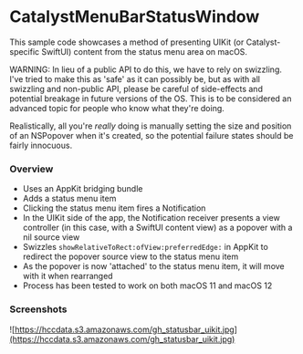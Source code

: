 #  CatalystMenuBarStatusWindow

This sample code showcases a method of presenting UIKit (or Catalyst-specific SwiftUI) content from the status menu area on macOS. 

WARNING: In lieu of a public API to do this, we have to rely on swizzling. I've tried to make this as 'safe' as it can possibly be, but as with all swizzling and non-public API, please be careful of side-effects and potential breakage in future versions of the OS. This is to be considered an advanced topic for people who know what they're doing.

Realistically, all you're *really* doing is manually setting the size and position of an NSPopover when it's created, so the potential failure states should be fairly innocuous.

### Overview
- Uses an AppKit bridging bundle
- Adds a status menu item
- Clicking the status menu item fires a Notification
- In the UIKit side of the app, the Notification receiver presents a view controller (in this case, with a SwiftUI content view) as a popover with a nil source view
- Swizzles `showRelativeToRect:ofView:preferredEdge:` in AppKit to redirect the popover source view to the status menu item
- As the popover is now 'attached' to the status menu item, it will move with it when rearranged
- Process has been tested to work on both macOS 11 and macOS 12

### Screenshots

![https://hccdata.s3.amazonaws.com/gh_statusbar_uikit.jpg](https://hccdata.s3.amazonaws.com/gh_statusbar_uikit.jpg)

